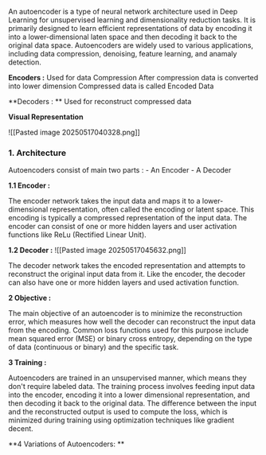 An autoencoder is a type of neural network architecture used in Deep Learning for unsupervised learning and dimensionality reduction tasks. It is primarily designed to learn efficient representations of data by encoding it into a lower-dimensional laten space and then decoding it back to the original data space. Autoencoders are widely used to various applications, including data compression, denoising, feature learning, and anamaly detection.

**Encoders :**
	Used for data Compression
	After compression data is converted into lower dimension
	Compressed data is called Encoded Data

**Decoders : **
	Used for reconstruct compressed data

**Visual Representation**

![[Pasted image 20250517040328.png]]

### 1. Architecture

Autoencoders consist of main two parts :
	- An Encoder
	- A Decoder

**1.1 Encoder :** 

The encoder network takes the input data and maps it to a lower-dimensional representation, often called the encoding or latent space. This encoding is typically a compressed representation of the input data. The encoder can consist of one or more hidden layers and user activation functions like ReLu (Rectified Linear Unit).

**1.2 Decoder :**
![[Pasted image 20250517045632.png]]

The decoder network takes the encoded representation and attempts to reconstruct the original input data from it. Like the encoder, the decoder can also have one or more hidden layers and used activation function.

**2 Objective :**

The main objective of an autoencoder is to minimize the reconstruction error, which measures how well the decoder can reconstruct the input data from the encoding. Common loss functions used for this purpose include mean squared error (MSE) or binary cross entropy, depending on the type of data (continuous or binary) and the specific task.

**3 Training :**

Autoencoders are trained in an unsupervised manner, which means they don't require labeled data. The training process involves feeding input data into the encoder, encoding it into a lower dimensional representation, and then decoding it back to the original data. The difference between the input and the reconstructed output is used to compute the loss, which is minimized during training using optimization techniques like gradient decent.

**4 Variations of Autoencoders: **
